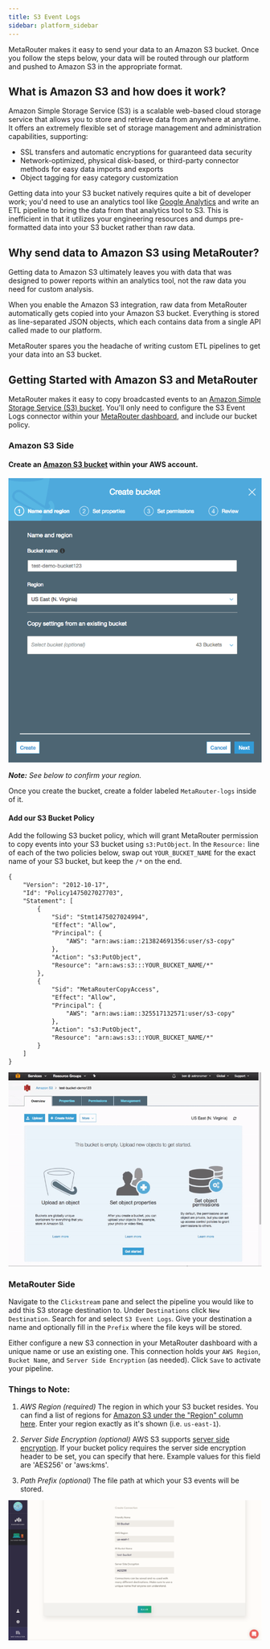 ```yaml
---
title: S3 Event Logs
sidebar: platform_sidebar
---
```


MetaRouter makes it easy to send your data to an Amazon S3 bucket. Once you follow the steps below, your data will be routed through our platform and pushed to Amazon S3 in the appropriate format.

## What is Amazon S3 and how does it work?

Amazon Simple Storage Service (S3) is a scalable web-based cloud storage service that allows you to store and retrieve data from anywhere at anytime. It offers an extremely flexible set of storage management and administration capabilities, supporting:

* SSL transfers and automatic encryptions for guaranteed data security
* Network-optimized, physical disk-based, or third-party connector methods for easy data imports and exports
* Object tagging for easy category customization

Getting data into your S3 bucket natively requires quite a bit of developer work; you'd need to use an analytics tool like [Google Analytics](google-analytics.md) and write an ETL pipeline to bring the data from that analytics tool to S3. This is inefficient in that it utilizes your engineering resources and dumps pre-formatted data into your S3 bucket rather than raw data.

## Why send data to Amazon S3 using MetaRouter?

Getting data to Amazon S3 ultimately leaves you with data that was designed to power reports within an analytics tool, not the raw data you need for custom analysis.

When you enable the Amazon S3 integration, raw data from MetaRouter automatically gets copied into your Amazon S3 bucket. Everything is stored as line-separated JSON objects, which each contains data from a single API called made to our platform.

MetaRouter spares you the headache of writing custom ETL pipelines to get your data into an S3 bucket.

## Getting Started with Amazon S3 and MetaRouter

MetaRouter makes it easy to copy broadcasted events to an [Amazon Simple Storage Service (S3) bucket](https://aws.amazon.com/s3/).  You'll only need to configure the S3 Event Logs connector within your [MetaRouter dashboard](https://app.metarouter.io/), and include our bucket policy.

### Amazon S3 Side

#### Create an [Amazon S3 bucket](https://aws.amazon.com/s3/) within your AWS account.

![s3-event-logs1](../../../images/s3-event-logs1.png)

***Note:** See below to confirm your region.*

Once you create the bucket, create a folder labeled `MetaRouter-logs` inside of it.  

#### Add our S3 Bucket Policy

Add the following S3 bucket policy, which will grant MetaRouter permission to copy events into your S3 bucket using `s3:PutObject`.  In the `Resource:` line of each of the two policies below, swap out `YOUR_BUCKET_NAME` for the exact name of your S3 bucket, but keep the `/*` on the end.

```
{
    "Version": "2012-10-17",
    "Id": "Policy1475027027703",
    "Statement": [
        {
            "Sid": "Stmt1475027024994",
            "Effect": "Allow",
            "Principal": {
                "AWS": "arn:aws:iam::213824691356:user/s3-copy"
            },
            "Action": "s3:PutObject",
            "Resource": "arn:aws:s3:::YOUR_BUCKET_NAME/*"
        },
        {
            "Sid": "MetaRouterCopyAccess",
            "Effect": "Allow",
            "Principal": {
                "AWS": "arn:aws:iam::325517132571:user/s3-copy"
            },
            "Action": "s3:PutObject",
            "Resource": "arn:aws:s3:::YOUR_BUCKET_NAME/*"
        }
    ]
}

```
![s3-event-logs1](../../../images/s3-event-logs2.gif)


### MetaRouter Side

Navigate to the `Clickstream` pane and select the pipeline you would like to add this S3 storage destination to. Under `Destinations` click `New Destination`. Search for and select `S3 Event Logs`. Give your destination a name and optionally fill in the `Prefix` where the file keys will be stored. 

Either configure a new S3 connection in your MetaRouter dashboard with a unique name or use an existing one. This connection holds your `AWS Region`, `Bucket Name`, and `Server Side Encryption` (as needed). Click `Save` to activate your pipeline.

### Things to Note:

1. *AWS Region (required)*
The region in which your S3 bucket resides. You can find a list of regions for [Amazon S3 under the "Region" column here](http://docs.aws.amazon.com/general/latest/gr/rande.html#s3_region). Enter your region exactly as it's shown (i.e. `us-east-1`).

2. *Server Side Encryption (optional)*
AWS S3 supports [server side encryption](http://docs.aws.amazon.com/AmazonS3/latest/dev/UsingServerSideEncryption.html). If your bucket policy requires the server side encryption header to be set, you can specify that here. Example values for this field are 'AES256' or 'aws:kms'.

3. *Path Prefix (optional)*
The file path at which your S3 events will be stored.

![s3-event-logs1](../../../images/s3-event-logs3v2.png)
